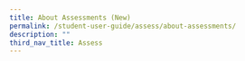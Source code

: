 ```yaml
---
title: About Assessments (New)
permalink: /student-user-guide/assess/about-assessments/
description: ""
third_nav_title: Assess
---
```

